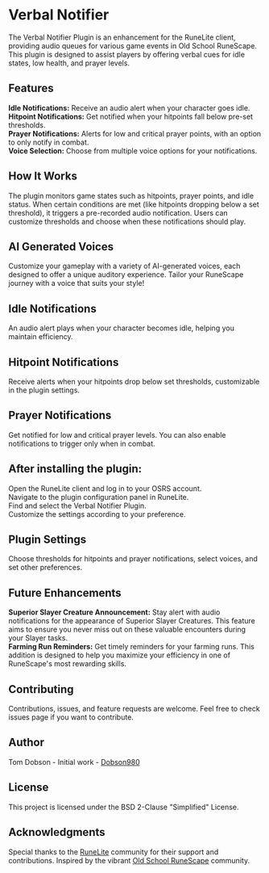 # Verbal Notifier

The Verbal Notifier Plugin is an enhancement for the RuneLite client, providing audio queues for various game events in Old School RuneScape. This plugin is designed to assist players by offering verbal cues for idle states, low health, and prayer levels.

## Features

**Idle Notifications:** Receive an audio alert when your character goes idle.  
**Hitpoint Notifications:** Get notified when your hitpoints fall below pre-set thresholds.  
**Prayer Notifications:** Alerts for low and critical prayer points, with an option to only notify in combat.  
**Voice Selection:** Choose from multiple voice options for your notifications.  

## How It Works

The plugin monitors game states such as hitpoints, prayer points, and idle status. When certain conditions are met (like hitpoints dropping below a set threshold), it triggers a pre-recorded audio notification. Users can customize thresholds and choose when these notifications should play.

## AI Generated Voices
Customize your gameplay with a variety of AI-generated voices, each designed to offer a unique auditory experience. Tailor your RuneScape journey with a voice that suits your style!

## Idle Notifications
An audio alert plays when your character becomes idle, helping you maintain efficiency.

## Hitpoint Notifications
Receive alerts when your hitpoints drop below set thresholds, customizable in the plugin settings.

## Prayer Notifications
Get notified for low and critical prayer levels. You can also enable notifications to trigger only when in combat.

## After installing the plugin:

Open the RuneLite client and log in to your OSRS account.  
Navigate to the plugin configuration panel in RuneLite.  
Find and select the Verbal Notifier Plugin.  
Customize the settings according to your preference.  

## Plugin Settings

Choose thresholds for hitpoints and prayer notifications, select voices, and set other preferences.

## Future Enhancements
**Superior Slayer Creature Announcement:** Stay alert with audio notifications for the appearance of Superior Slayer Creatures. This feature aims to ensure you never miss out on these valuable encounters during your Slayer tasks.  
**Farming Run Reminders:** Get timely reminders for your farming runs. This addition is designed to help you maximize your efficiency in one of RuneScape's most rewarding skills.  

## Contributing

Contributions, issues, and feature requests are welcome. Feel free to check issues page if you want to contribute.

## Author

Tom Dobson - Initial work - [Dobson980](https://github.com/dobson980)

## License

This project is licensed under the BSD 2-Clause "Simplified" License.

## Acknowledgments

Special thanks to the [RuneLite](https://github.com/runelite/runelite/tree/master) community for their support and contributions.
Inspired by the vibrant [Old School RuneScape](https://oldschool.runescape.com) community.
